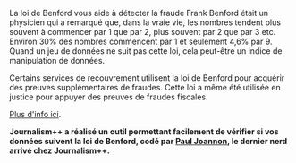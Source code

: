 La loi de Benford vous aide à détecter la fraude
Frank Benford était un physicien qui a remarqué que, dans la vraie vie, les nombres tendent plus souvent à commencer par 1 que par 2, plus souvent par 2 que par 3 etc.
Environ 30% des nombres commencent par 1 et seulement 4,6% par 9.
Quand un jeu de données ne suit pas cette loi, cela peut-être un indice de manipulation de données.

Certains services de recouvrement utilisent la loi de Benford pour acquérir des preuves supplémentaires de fraudes. Cette loi a même été utilisée en justice pour appuyer des preuves de fraudes fiscales.

[Plus d'info ici](http://jplusplus.org/p/benford-law).

**Journalism++ a réalisé un outil permettant facilement de vérifier si vos données suivent la loi de Benford, codé par [Paul Joannon](http://www.twitter.com/paulloz), le dernier nerd arrivé chez Journalism++.**
